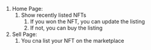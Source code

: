 1. Home Page:
    1. Show recently listed NFTs
        1. If you won the NFT, you can update the listing
        2. If not, you can buy the listing
2. Sell Page:
    1. You cna list your NFT on the marketplace